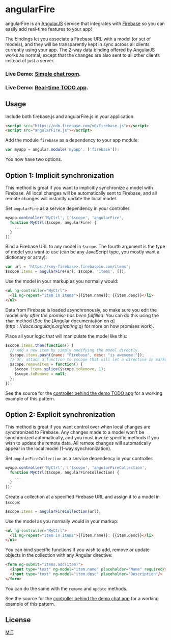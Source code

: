 angularFire
===========
angularFire is an [AngularJS](http://angularjs.org/) service that integrates
with [Firebase](http://www.firebase.com) so you can easily add real-time
features to your app!

The bindings let you associate a Firebase URL with a model (or set of models),
and they will be transparently kept in sync across all clients currently using
your app. The 2-way data binding offered by AngularJS works as normal, except
that the changes are also sent to all other clients instead of just a server.

### Live Demo: <a target="_blank" href="http://firebase.github.com/angularFire/examples/chat/">Simple chat room</a>.
### Live Demo: <a target="_blank" href="http://firebase.github.com/angularFire/examples/todomvc/">Real-time TODO app</a>.

Usage
-----
Include both firebase.js and angularFire.js in your application.

```html
<script src="https://cdn.firebase.com/v0/firebase.js"></script>
<script src="angularFire.js"></script>
```

Add the module `firebase` as a dependency to your app module:

```js
var myapp = angular.module('myapp', ['firebase']);
```

You now have two options.

Option 1: Implicit synchronization
----------------------------------
This method is great if you want to implicitly synchronize a model with Firebase.
All local changes will be automatically sent to Firebase, and all remote changes
will instantly update the local model.

Set `angularFire` as a service dependency in your controller:

```js
myapp.controller('MyCtrl', ['$scope', 'angularFire',
  function MyCtrl($scope, angularFire) {
    ...
  }
]);
```

Bind a Firebase URL to any model in `$scope`. The fourth argument is the type
of model you want to use (can be any JavaScript type, you mostly want a
dictionary or array):

```js
var url = 'https://<my-firebase>.firebaseio.com/items';
$scope.items = angularFire(url, $scope, 'items', []);
```

Use the model in your markup as you normally would:

```html
<ul ng-controller="MyCtrl">
  <li ng-repeat="item in items">{{item.name}}: {{item.desc}}</li>
</ul>
```

Data from Firebase is loaded asynchronously, so make sure you edit the model
*only after the promise has been fulfilled*. You can do this using the `then`
method (See the
[Angular documentation on $q](http://docs.angularjs.org/api/ng.$q)
for more on how promises work).

Place all your logic that will manipulate the model like this:

```js
$scope.items.then(function() {
  // Add a new item by simply modifying the model directly.
  $scope.items.push({name: "Firebase", desc: "is awesome!"});
  // Or, attach a function to $scope that will let a directive in markup manipulate the model.
  $scope.removeItem = function() {
    $scope.items.splice($scope.toRemove, 1);
    $scope.toRemove = null;
  };
});
```

See the source for the
[controller behind the demo TODO app](https://github.com/firebase/angularFire/blob/gh-pages/examples/todomvc/js/controllers/todoCtrl.js)
for a working example of this pattern.

Option 2: Explicit synchronization
---------------------------------
This method is great if you want control over when local changes are
synchronized to Firebase. Any changes made to a model won't be synchronized
automatically, and you must invoke specific methods if you wish to update the
remote data. All remote changes will automatically appear in the local model
(1-way synchronization).

Set `angularFireCollection` as a service dependency in your controller:

```js
myapp.controller('MyCtrl', ['$scope', 'angularFireCollection',
  function MyCtrl($scope, angularFireCollection) {
    ...
  }
]);
```

Create a collection at a specified Firebase URL and assign it to a model in `$scope`:

```js
$scope.items = angularFireCollection(url);
```

Use the model as you normally would in your markup:

```html
<ul ng-controller="MyCtrl">
  <li ng-repeat="item in items">{{item.name}}: {{item.desc}}</li>
</ul>
```

You can bind specific functions if you wish to add, remove or update objects in
the collection with any Angular directive:

```html
<form ng-submit="items.add(item)">
  <input type="text" ng-model="item.name" placeholder="Name" required/>
  <input type="text" ng-model="item.desc" placeholder="Description"/>
</form>
```

You can do the same with the `remove` and `update` methods.

See the source for the
[controller behind the demo chat app](https://github.com/firebase/angularFire/blob/gh-pages/examples/chat/app.js)
for a working example of this pattern.

License
-------
[MIT](http://firebase.mit-license.org).
